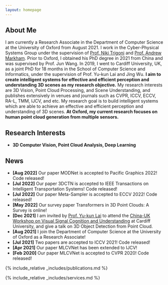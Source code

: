 ```yaml
---
layout: homepage
---
```


## About Me

I am currently a Research Associate in the Department of Computer Science at the University of Oxford from August 2021. I work in the Cyber-Physical Systems Group under the supervision of [Prof. Niki Trigoni](https://en.wikipedia.org/wiki/Niki_Trigoni) and [Prof. Andrew Markham](https://www.cs.ox.ac.uk/people/andrew.markham/). Prior to Oxford, I obtained his PhD degree in 2021 from China and was supervised by Prof. Jun Wang. In 2019, I went to Cardiff University, UK, as a joint PhD for 18 months in the School of Computer Science and Informatics, under the supervision of Prof. Yu-kun Lai and Jing Wu. **I aim to create intelligent systems for effective and efficient perception and understanding 3D scenes as my research objective.** My research interests are 3D Vision, Point Cloud Processing, and Scene Understanding, and publishes extensively in venues and journals such as CVPR, ICCV, ECCV, RA-L, TMM, IJCV, and etc. My research goal is to build intelligent systems which are able to achieve an effective and efficient perception and understanding of 3D scenes. **At Oxford, my current research focuses on human point cloud generation from multiple sensors.**

## Research Interests

- **3D Computer Vision, Point Cloud Analysis, Deep Learning**

## News

- **[Aug 2022]**   Our paper MODNet is accepted to Pacific Graphics 2022! Code released!
- **[Jul 2022]**   Our paper 3DCTN is accepted to IEEE Transactions on Intelligent Transportation Systems! Code released!
- **[Jul 2022]**   Our paper Meta-Sampler is accepted to ECCV 2022! Code released!
- **[May 2022]**   Our survey paper Transformers in 3D Point Clouds: A Survey is online!
- **[Dec 2021]**   I am invited by [Prof. Yu-kun Lai](http://users.cs.cf.ac.uk/Yukun.Lai/) to attend the [China-UK Workshop on Visual Signal Cognition and Understanding](http://users.cs.cf.ac.uk/Yukun.Lai/vscu_home.html) at Cardiff University, and give a talk on 3D Object Detection from Point Cloud.
- **[Aug 2021]**   I join the Department of Computer Science at the University of Oxford as a Research Associate!
- **[Jul 2021]**   Two papers are accepted to ICCV 2021! Code released!
- **[Apr 2021]**   Our paper MLCVNet has been extended to IJCV!
- **[Feb 2020]**   Our paper MLCVNet is accepted to CVPR 2020! Code released!

{% include_relative _includes/publications.md %}

{% include_relative _includes/services.md %}
